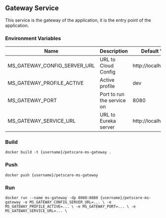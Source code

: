 ## Gateway Service

This service is the gateway of the application, it is the entry point of the application.

### Environment Variables

| Name                         | Description                | Default Value         |
|------------------------------|----------------------------|-----------------------|
| MS_GATEWAY_CONFIG_SERVER_URL | URL to Cloud Config        | http://localhost:8888 |
| MS_GATEWAY_PROFILE_ACTIVE    | Active profile             | dev                   |
| MS_GATEWAY_PORT              | Port to run the service on | 8080                  |
| MS_GATEWAY_SERVICE_URL       | URL to Eureka server       | http://localhost:8761 |

### Build

`docker build -t {username}/petscare-ms-gateway .`

### Push

`docker push {username}/petscare-ms-gateway`

### Run

`docker run --name ms-gateway -dp 8080:8080 {username}/petscare-ms-gateway
-e MS_GATEWAY_CONFIG_SERVER_URL=... \
-e MS_GATEWAY_PROFILE_ACTIVE=... \
-e MS_GATEWAY_PORT=... \
-e MS_GATEWAY_SERVICE_URL=... \`